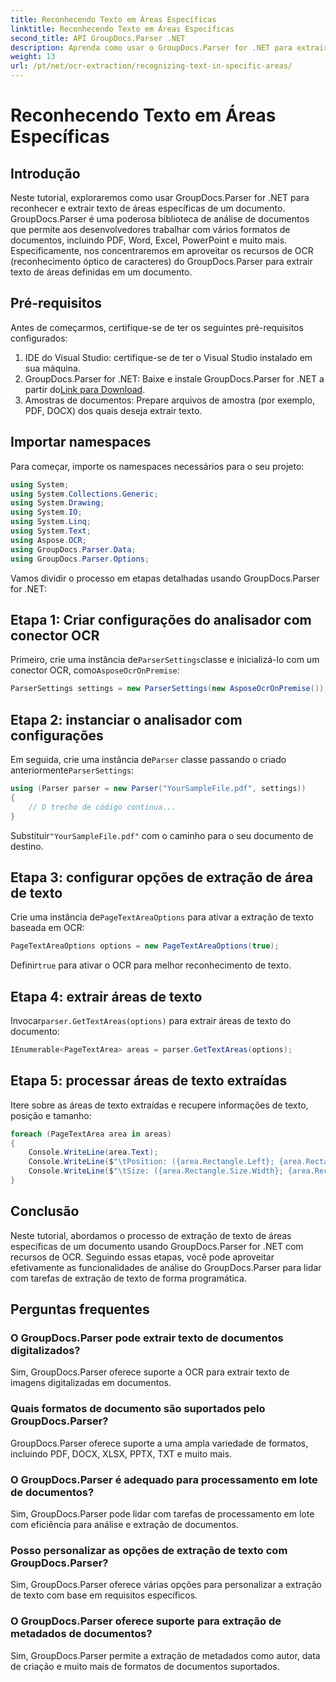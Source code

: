 ```yaml
---
title: Reconhecendo Texto em Áreas Específicas
linktitle: Reconhecendo Texto em Áreas Específicas
second_title: API GroupDocs.Parser .NET
description: Aprenda como usar o GroupDocs.Parser for .NET para extrair texto de áreas específicas em documentos com recursos de OCR.
weight: 13
url: /pt/net/ocr-extraction/recognizing-text-in-specific-areas/
---
```


# Reconhecendo Texto em Áreas Específicas

## Introdução
Neste tutorial, exploraremos como usar GroupDocs.Parser for .NET para reconhecer e extrair texto de áreas específicas de um documento. GroupDocs.Parser é uma poderosa biblioteca de análise de documentos que permite aos desenvolvedores trabalhar com vários formatos de documentos, incluindo PDF, Word, Excel, PowerPoint e muito mais. Especificamente, nos concentraremos em aproveitar os recursos de OCR (reconhecimento óptico de caracteres) do GroupDocs.Parser para extrair texto de áreas definidas em um documento.
## Pré-requisitos
Antes de começarmos, certifique-se de ter os seguintes pré-requisitos configurados:
1. IDE do Visual Studio: certifique-se de ter o Visual Studio instalado em sua máquina.
2.  GroupDocs.Parser for .NET: Baixe e instale GroupDocs.Parser for .NET a partir do[Link para Download](https://releases.groupdocs.com/parser/net/).
3. Amostras de documentos: Prepare arquivos de amostra (por exemplo, PDF, DOCX) dos quais deseja extrair texto.

## Importar namespaces
Para começar, importe os namespaces necessários para o seu projeto:
```csharp
using System;
using System.Collections.Generic;
using System.Drawing;
using System.IO;
using System.Linq;
using System.Text;
using Aspose.OCR;
using GroupDocs.Parser.Data;
using GroupDocs.Parser.Options;
```

Vamos dividir o processo em etapas detalhadas usando GroupDocs.Parser for .NET:
## Etapa 1: Criar configurações do analisador com conector OCR
 Primeiro, crie uma instância de`ParserSettings`classe e inicializá-lo com um conector OCR, como`AsposeOcrOnPremise`:
```csharp
ParserSettings settings = new ParserSettings(new AsposeOcrOnPremise());
```
## Etapa 2: instanciar o analisador com configurações
 Em seguida, crie uma instância de`Parser` classe passando o criado anteriormente`ParserSettings`:
```csharp
using (Parser parser = new Parser("YourSampleFile.pdf", settings))
{
    // O trecho de código continua...
}
```
 Substituir`"YourSampleFile.pdf"` com o caminho para o seu documento de destino.
## Etapa 3: configurar opções de extração de área de texto
 Crie uma instância de`PageTextAreaOptions` para ativar a extração de texto baseada em OCR:
```csharp
PageTextAreaOptions options = new PageTextAreaOptions(true);
```
 Definir`true` para ativar o OCR para melhor reconhecimento de texto.
## Etapa 4: extrair áreas de texto
 Invocar`parser.GetTextAreas(options)` para extrair áreas de texto do documento:
```csharp
IEnumerable<PageTextArea> areas = parser.GetTextAreas(options);
```
## Etapa 5: processar áreas de texto extraídas
Itere sobre as áreas de texto extraídas e recupere informações de texto, posição e tamanho:
```csharp
foreach (PageTextArea area in areas)
{
    Console.WriteLine(area.Text);
    Console.WriteLine($"\tPosition: ({area.Rectangle.Left}; {area.Rectangle.Top})");
    Console.WriteLine($"\tSize: ({area.Rectangle.Size.Width}; {area.Rectangle.Size.Height})");
}
```

## Conclusão
Neste tutorial, abordamos o processo de extração de texto de áreas específicas de um documento usando GroupDocs.Parser for .NET com recursos de OCR. Seguindo essas etapas, você pode aproveitar efetivamente as funcionalidades de análise do GroupDocs.Parser para lidar com tarefas de extração de texto de forma programática.

## Perguntas frequentes
### O GroupDocs.Parser pode extrair texto de documentos digitalizados?
Sim, GroupDocs.Parser oferece suporte a OCR para extrair texto de imagens digitalizadas em documentos.
### Quais formatos de documento são suportados pelo GroupDocs.Parser?
GroupDocs.Parser oferece suporte a uma ampla variedade de formatos, incluindo PDF, DOCX, XLSX, PPTX, TXT e muito mais.
### O GroupDocs.Parser é adequado para processamento em lote de documentos?
Sim, GroupDocs.Parser pode lidar com tarefas de processamento em lote com eficiência para análise e extração de documentos.
### Posso personalizar as opções de extração de texto com GroupDocs.Parser?
Sim, GroupDocs.Parser oferece várias opções para personalizar a extração de texto com base em requisitos específicos.
### O GroupDocs.Parser oferece suporte para extração de metadados de documentos?
Sim, GroupDocs.Parser permite a extração de metadados como autor, data de criação e muito mais de formatos de documentos suportados.